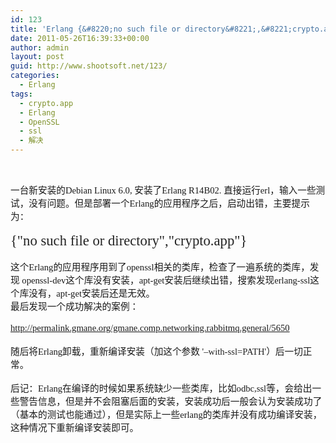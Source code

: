 ```yaml
---
id: 123
title: 'Erlang {&#8220;no such file or directory&#8221;,&#8221;crypto.app&#8221;}  的解决方法'
date: 2011-05-26T16:39:33+00:00
author: admin
layout: post
guid: http://www.shootsoft.net/123/
categories:
  - Erlang
tags:
  - crypto.app
  - Erlang
  - OpenSSL
  - ssl
  - 解决
---
```

&nbsp;

<p style="margin:0in;font-size:11.0pt">
  <span lang="zh-CN" style="font-family:宋体">一台新安装的</span><span lang="en-US" style="font-family:Calibri">Debian Linux 6.0, </span><span lang="zh-CN" style="font-family:宋体">安装了</span><span lang="en-US" style="font-family:Calibri">Erlang R14B02</span><span lang="en-US" style="font-family:宋体">. </span><span lang="zh-CN" style="font-family:宋体">直接运行</span><span lang="en-US" style="font-family:宋体">erl</span><span lang="zh-CN" style="font-family:宋体">，输入一些测试，没有问题。但是部署一个</span><span lang="en-US" style="font-family:宋体">Erlang</span><span lang="zh-CN" style="font-family:宋体">的应用程序之后，启动出错，主要提示为：</span>
</p>

<p style="margin:0in;font-family:宋体;font-size:11.0pt">
  &nbsp;
</p>

<p lang="en-US" style="margin:0in;font-family:Calibri;font-size:17.0pt;color:#222222">
  {"no such file or directory","crypto.app"}
</p>

<p style="margin:0in;font-family:宋体;font-size:11.0pt">
  &nbsp;
</p>

<p style="margin:0in;font-size:11.0pt">
  <span lang="zh-CN" style="font-family:宋体">这个</span><span lang="en-US" style="font-family:Calibri">Erlang</span><span lang="zh-CN" style="font-family:宋体">的应用程序用到了</span><span lang="en-US" style="font-family:Calibri">openssl</span><span lang="zh-CN" style="font-family:宋体">相关的类库，检查了一遍系统的类库，发现</span><span lang="en-US" style="font-family:Calibri"> openssl-dev</span><span lang="zh-CN" style="font-family:宋体">这个库没有安装，</span><span lang="en-US" style="font-family:Calibri">apt-get</span><span lang="zh-CN" style="font-family:宋体">安装后继续出错，搜索发现</span><span lang="en-US" style="font-family:宋体">erlang-ssl</span><span lang="zh-CN" style="font-family:宋体">这个库没有，</span><span lang="en-US" style="font-family:宋体">apt-get</span><span lang="zh-CN" style="font-family:宋体">安装后还是无效。</span>
</p>

<p style="margin:0in;font-family:宋体;font-size:11.0pt">
  最后发现一个成功解决的案例：
</p>

<p style="margin:0in;font-family:宋体;font-size:11.0pt">
  &nbsp;
</p>

<p style="margin:0in;font-family:Calibri;font-size:11.0pt">
  <a href="http://permalink.gmane.org/gmane.comp.networking.rabbitmq.general/5650">http://permalink.gmane.org/gmane.comp.networking.rabbitmq.general/5650</a>
</p>

<p style="margin:0in;font-family:Calibri;font-size:11.0pt">
  &nbsp;
</p>

<p style="margin:0in;font-size:11.0pt">
  <span lang="zh-CN" style="font-family:宋体">随后将</span><span lang="en-US" style="font-family:Calibri">Erlang</span><span lang="zh-CN" style="font-family:宋体">卸载，重新编译安装（加这个参数</span><span lang="zh-CN" style="font-family:palatino;color:#222222"> '&#8211;with-ssl=PATH'</span><span lang="zh-CN" style="font-family:宋体">）后一切正常。</span>
</p>

<p style="margin:0in;font-family:宋体;font-size:11.0pt">
  &nbsp;
</p>

<p style="margin:0in;font-size:11.0pt">
  <span lang="zh-CN" style="font-family:宋体">后记：</span><span lang="en-US" style="font-family:Calibri">Erlang</span><span lang="zh-CN" style="font-family:宋体">在编译的时候如果系统缺少一些类库，比如</span><span lang="en-US" style="font-family:Calibri">odbc,ssl</span><span lang="zh-CN" style="font-family:宋体">等，会给出一些警告信息，但是并不会阻塞后面的安装，安装成功后一般会认为安装成功了（基本的测试也能通过），但是实际上一些</span><span lang="en-US" style="font-family:Calibri">erlang</span><span lang="zh-CN" style="font-family:宋体">的类库并没有成功编译安装，这种情况下重新编译安装即可。</span>
</p>